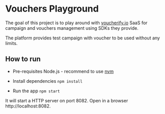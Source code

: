 Vouchers Playground
===================

The goal of this project is to play around with [voucherify.io](http://voucherify.io) SaaS for campaign and vouchers management using SDKs they provide.

The platform provides test campaign with voucher to be used without any limits.

How to run
----------

- Pre-requisites
Node.js - recommend to use [nvm](https://github.com/creationix/nvm)

- Install dependencies
`npm install`

- Run the app
`npm start`

It will start a HTTP server on port 8082.
Open in a browser http://localhost:8082.